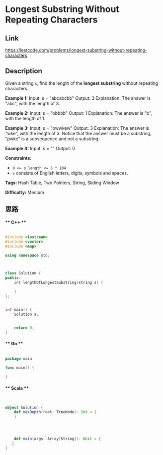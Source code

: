 


# Longest Substring Without Repeating Characters

## Link

https://leetcode.com/problems/longest-substring-without-repeating-characters


## Description

Given a string `s`, find the length of the **longest substring** without
repeating characters.



**Example 1:**
            Input: s = "abcabcbb"    Output: 3    Explanation: The answer is "abc", with the length of 3.    

**Example 2:**
            Input: s = "bbbbb"    Output: 1    Explanation: The answer is "b", with the length of 1.    

**Example 3:**
            Input: s = "pwwkew"    Output: 3    Explanation: The answer is "wke", with the length of 3.    Notice that the answer must be a substring, "pwke" is a subsequence and not a substring.    

**Example 4:**
            Input: s = ""    Output: 0    



**Constraints:**

  * `0 <= s.length <= 5 * 104`
  * `s` consists of English letters, digits, symbols and spaces.


**Tags:** Hash Table, Two Pointers, String, Sliding Window

**Difficulty:** Medium

## 思路

[title]: https://leetcode.com/problems/longest-substring-without-repeating-characters


<!-- tabs:start -->

#### ** C++ **

``` cpp

#include <iostream>
#include <vector>
#include <map>

using namespace std;



class Solution {
public:
    int lengthOfLongestSubstring(string s) {
        
    }
};


int main() {
    Solution s;


    return 0;
}

```

#### ** Go **

``` go

package main

func main() {
	
}


```

#### ** Scala **

``` scala


object Solution {
    def maxDepth(root: TreeNode): Int = {
    }




    def main(args: Array[String]): Unit = {
   }
}

```

<!-- tabs:end -->
